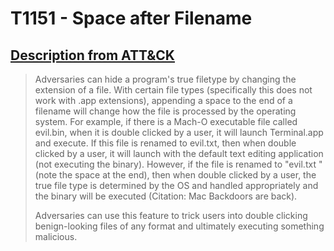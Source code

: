 # T1151 - Space after Filename
## [Description from ATT&CK](https://attack.mitre.org/wiki/Technique/T1151)
<blockquote>Adversaries can hide a program's true filetype by changing the extension of a file. With certain file types (specifically this does not work with .app extensions), appending a space to the end of a filename will change how the file is processed by the operating system. For example, if there is a Mach-O executable file called evil.bin, when it is double clicked by a user, it will launch Terminal.app and execute. If this file is renamed to evil.txt, then when double clicked by a user, it will launch with the default text editing application (not executing the binary). However, if the file is renamed to "evil.txt " (note the space at the end), then when double clicked by a user, the true file type is determined by the OS and handled appropriately and the binary will be executed (Citation: Mac Backdoors are back). 

Adversaries can use this feature to trick users into double clicking benign-looking files of any format and ultimately executing something malicious.</blockquote>

